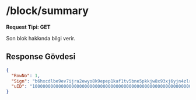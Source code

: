# /block/summary

**Request Tipi: GET**

Son blok hakkında bilgi verir.

## Response Gövdesi

```json
{
  "RowNo": 1,
  "Sign": "b6hxcdlbe9ev7ijra2ewyo8k9epep1kaf1tv5bne5pkkjw8x93xj6yjn4zlrrvt45w6plf7i0jgtydk66qdbaw976nwjz5ebe7x9xbon7pqe8mbkbwhs37hwh5k2k9zq2rvum943c1tw7ta13ybfwxeo5kruj97dajvecml10pqys95656nni1xvgziflmwh",
  "uID": "100000000000000000000000000000000000000000000000000000000000000000000000000000000000000000"
}
```
